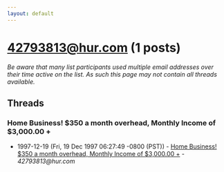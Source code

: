 ```yaml
---
layout: default
---
```


# 42793813@hur.com (1 posts)

_Be aware that many list participants used multiple email addresses over their time active on the list. As such this page may not contain all threads available._

## Threads

### Home Business!   $350 a month overhead, Monthly Income of $3,000.00 +
+ 1997-12-19 (Fri, 19 Dec 1997 06:27:49 -0800 (PST)) - [Home Business!   $350 a month overhead, Monthly Income of $3,000.00 +](/archive/1997/12/9b1a15f5661a7f4fb0d49c656d8b65af57f9df3c17df4f3450a96476a60107d8) - _42793813@hur.com_

